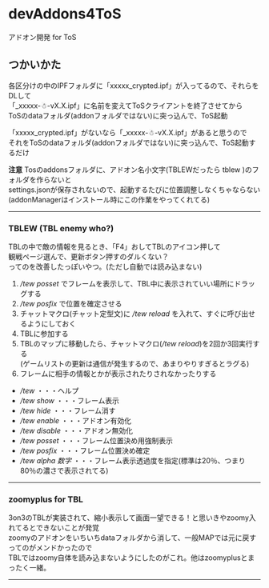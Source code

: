 # devAddons4ToS
アドオン開発 for ToS

## つかいかた
各区分けの中のIPFフォルダに「xxxxx_crypted.ipf」が入ってるので、それらをDLして  
「_xxxxx-☃-vX.X.ipf」に名前を変えてToSクライアントを終了させてから  
ToSのdataフォルダ(addonフォルダではない)に突っ込んで、ToS起動

「xxxxx_crypted.ipf」がないなら「_xxxxx-☃-vX.X.ipf」があると思うので  
それをToSのdataフォルダ(addonフォルダではない)に突っ込んで、ToS起動するだけ

**注意**
Tosのaddonsフォルダに、アドオン名小文字(TBLEWだったら tblew )のフォルダを作らないと  
settings.jsonが保存されないので、起動するたびに位置調整しなくちゃならない  
(addonManagerはインストール時にこの作業をやってくれてる)

***

### TBLEW (TBL enemy who?)
TBLの中で敵の情報を見るとき、「F4」おしてTBLのアイコン押して  
観戦ページ選んで、更新ボタン押すのダルくない？  
ってのを改善したっぽいやつ。(ただし自動では読み込まない)

1. */tew posset* でフレームを表示して、TBL中に表示されていい場所にドラッグする
2. */tew posfix* で位置を確定させる
3. チャットマクロ(チャット定型文)に */tew reload* を入れて、すぐに呼び出せるようにしておく
4. TBLに参加する
5. TBLのマップに移動したら、チャットマクロ(*/tew reload*)を2回か3回実行する  
(ゲームリストの更新は通信が発生するので、あまりやりすぎるとラグる)
6. フレームに相手の情報とかが表示されたりされなかったりする

* */tew* ・・・ヘルプ
* */tew show* ・・・フレーム表示
* */tew hide* ・・・フレーム消す
* */tew enable* ・・・アドオン有効化
* */tew disable* ・・・アドオン無効化
* */tew posset* ・・・フレーム位置決め用強制表示
* */tew posfix* ・・・フレーム位置決め確定
* */tew alpha 数字* ・・・フレーム表示透過度を指定(標準は20％、つまり80％の濃さで表示されてる)

***

### zoomyplus for TBL
3on3のTBLが実装されて、縮小表示して画面一望できる！と思いきやzoomy入れてるとできないことが発覚  
zoomyのアドオンをいちいちdataフォルダから消して、一般MAPでは元に戻すってのがメンドかったので  
TBLではzoomy自体を読み込まないようにしたのがこれ。他はzoomyplusとまったく一緒。

***
